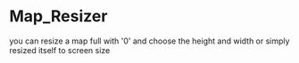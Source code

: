# Map_Resizer
you can resize a map full with '0' and choose the height and width or simply resized itself to screen size
